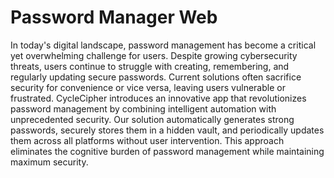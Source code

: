 # Password Manager Web

In today's digital landscape, password management has become a critical yet overwhelming challenge for users. Despite growing cybersecurity threats, users continue to struggle with creating, remembering, and regularly updating secure passwords. Current solutions often sacrifice security for convenience or vice versa, leaving users vulnerable or frustrated.
CycleCipher introduces an innovative app that revolutionizes password management by combining intelligent automation with unprecedented security. Our solution automatically generates strong passwords, securely stores them in a hidden vault, and periodically updates them across all platforms without user intervention. This approach eliminates the cognitive burden of password management while maintaining maximum security.
